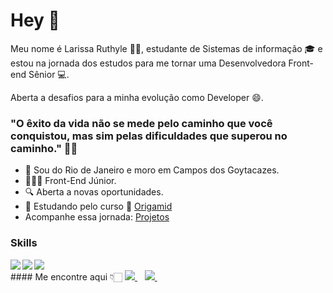 # Hey 👋

Meu nome é Larissa Ruthyle 🙋🏻, estudante de Sistemas de informação 🎓 e estou na jornada dos estudos para me tornar uma Desenvolvedora Front-end Sênior 💻.

Aberta a desafios para a minha evolução como Developer 😄.

### "O êxito da vida não se mede pelo caminho que você conquistou, mas sim pelas dificuldades que superou no caminho." ✍🏻

- 📌 Sou do Rio de Janeiro e moro em Campos dos Goytacazes.
- 👩🏻‍💻 Front-End Júnior.
- 🔍 Aberta a novas oportunidades.
- 📰 Estudando pelo curso 🐺 [Origamid](https://www.origamid.com)
- Acompanhe essa jornada: [Projetos](https://github.com/larissadantier?tab=repositories)

### Skills

<img align="left" src="https://img.shields.io/badge/HTML5-E34F26?style=for-the-badge&logo=html5&logoColor=white" />
<img align="left" src="https://img.shields.io/badge/CSS3-1572B6?style=for-the-badge&logo=css3&logoColor=white" />
<img align="left" src="https://img.shields.io/badge/JavaScript-F7DF1E?style=for-the-badge&logo=javascript&logoColor=black" />
<br>
#### Me encontre aqui 👇🏻
<a href="https://www.linkedin.com/in/larissadantier/">
    <img src="https://img.shields.io/badge/linkedin-%230077B5.svg?&style=for-the-badge&logo=linkedin&logoColor=white" />
  </a>&nbsp;&nbsp;
 <a href="https://www.instagram.com/larissa.dantier/">
    <img src="https://img.shields.io/badge/instagram-%23E4405F.svg?&style=for-the-badge&logo=instagram&logoColor=white" />        
  </a>&nbsp;&nbsp;

